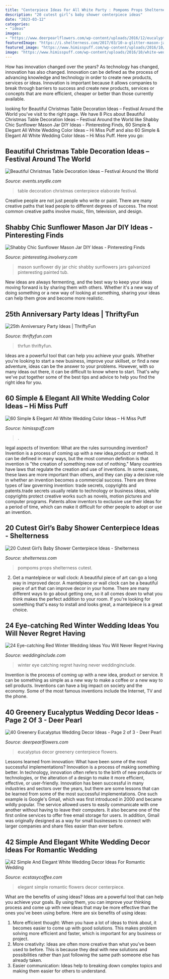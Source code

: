 ```yaml
---
title: "Centerpiece Ideas For All White Party : Pompoms Props Shelterness Cutest"
description: "20 cutest girl’s baby shower centerpiece ideas"
date: "2023-03-12"
categories:
- "ideas"
images:
- "https://www.deerpearlflowers.com/wp-content/uploads/2016/12/eucalyptus-green-wedding-centerpiece.jpg"
featuredImage: "https://i.shelterness.com/2017/03/10-a-glitter-mason-jar-with-letter-props-and-pompoms.jpg"
featured_image: "https://www.himisspuff.com/wp-content/uploads/2016/10/white-wedding-centerpiece-ideas-via-amy-and-jordan-photography.jpg"
image: "https://www.himisspuff.com/wp-content/uploads/2016/10/white-wedding-centerpiece-ideas-via-amy-and-jordan-photography.jpg"
---
```



How has innovation changed over the years?
As technology has changed, innovation has also changed. Innovation can be defined as the process of advancing knowledge and technology in order to create new products, services or ideas. Innovation is important because it allows companies to break through barriers to success and create new products, services or concepts that are more efficient, cheaper or better than those currently available.

	

		
looking for Beautiful Christmas Table Decoration Ideas – Festival Around the World you've visit to the right page. We have 8 Pics about Beautiful Christmas Table Decoration Ideas – Festival Around the World like Shabby Chic Sunflower Mason Jar DIY Ideas - Pinteresting Finds, 60 Simple &amp; Elegant All White Wedding Color Ideas – Hi Miss Puff and also 60 Simple &amp; Elegant All White Wedding Color Ideas – Hi Miss Puff. Here you go:
		
    
## Beautiful Christmas Table Decoration Ideas – Festival Around The World

<img loading=lazy src="https://events.snydle.com/files/2016/11/christmas-table-decoration-ideas-13.jpg" onerror="this.onerror=null;this.src='https://tse3.mm.bing.net/th?id=OIP.bLSKanWdESMEii6bBdEUVwHaLH&amp;pid=15.1';" alt="Beautiful Christmas Table Decoration Ideas – Festival Around the World">

_Source: events.snydle.com_

>table decoration christmas centerpiece elaborate festival. 

	

Creative people are not just people who write or paint. There are many creative paths that lead people to different degrees of success. The most common creative paths involve music, film, television, and design.

    
## Shabby Chic Sunflower Mason Jar DIY Ideas - Pinteresting Finds

<img loading=lazy src="http://pinteresting.involvery.com/wp-content/uploads/sites/15/2016/10/1252_1883327114-1.jpg" onerror="this.onerror=null;this.src='https://tse4.mm.bing.net/th?id=OIP.NxW3_bwmxfJ-dcpv73NjegHaNK&amp;pid=15.1';" alt="Shabby Chic Sunflower Mason Jar DIY Ideas - Pinteresting Finds">

_Source: pinteresting.involvery.com_

>mason sunflower diy jar chic shabby sunflowers jars galvanized pinteresting painted tub. 

	

New ideas are always fermenting, and the best way to keep your ideas moving forward is by sharing them with others. Whether it's a new way of doing something or a new way of looking at something, sharing your ideas can help them grow and become more realistic.

    
## 25th Anniversary Party Ideas | ThriftyFun

<img loading=lazy src="https://img.thrfun.com/img/003/237/memorytree2_l.jpg" onerror="this.onerror=null;this.src='https://tse2.mm.bing.net/th?id=OIP.J5vKZ4D_9nKikcJH1wBDrgHaKu&amp;pid=15.1';" alt="25th Anniversary Party Ideas | ThriftyFun">

_Source: thriftyfun.com_

>thrfun thriftyfun. 

	

Ideas are a powerful tool that can help you achieve your goals. Whether you're looking to start a new business, improve your skillset, or find a new adventure, ideas can be the answer to your problems. However, with so many ideas out there, it can be difficult to know where to start. That's why we've put together some of the best tips and advice to help you find the right idea for you.

    
## 60 Simple &amp; Elegant All White Wedding Color Ideas – Hi Miss Puff

<img loading=lazy src="https://www.himisspuff.com/wp-content/uploads/2016/10/white-wedding-centerpiece-ideas-via-amy-and-jordan-photography.jpg" onerror="this.onerror=null;this.src='https://tse1.mm.bing.net/th?id=OIP.sGaC0uXDVA0tCMqiiWVADgHaLH&amp;pid=15.1';" alt="60 Simple &amp; Elegant All White Wedding Color Ideas – Hi Miss Puff">

_Source: himisspuff.com_

>. 

	

legal aspects of Invention: What are the rules surrounding invention?
Invention is a process of coming up with a new idea,product or method. It can be defined in many ways, but the most common definition is that invention is "the creation of something new out of nothing." Many countries have laws that regulate the creation and use of inventions. In some cases, these laws are more important than others, and they can play a decisive role in whether an invention becomes a commercial success.
There are three types of law governing invention: trade secrets, copyrights and patents.trade secrets usually relate to technology or business ideas, while copyrights protect creative works such as novels, motion pictures and computer programs. Patents allow inventors to exclusive use their ideas for a period of time, which can make it difficult for other people to adopt or use an invention.

    
## 20 Cutest Girl’s Baby Shower Centerpiece Ideas - Shelterness

<img loading=lazy src="https://i.shelterness.com/2017/03/10-a-glitter-mason-jar-with-letter-props-and-pompoms.jpg" onerror="this.onerror=null;this.src='https://tse3.mm.bing.net/th?id=OIP.7vdJUj2HmwRkqeDoc5ZWMQHaMM&amp;pid=15.1';" alt="20 Cutest Girl’s Baby Shower Centerpiece Ideas - Shelterness">

_Source: shelterness.com_

>pompoms props shelterness cutest. 

	

2. Get a mantelpiece or wall clock: A beautiful piece of art can go a long way in improved decor.
A mantelpiece or wall clock can be a beautiful piece of art that can improve decor in your home. There are many different ways to go about getting one, so it all comes down to what you think makes the perfect addition to your room. If you're looking for something that's easy to install and looks great, a mantelpiece is a great choice.

    
## 24 Eye-catching Red Winter Wedding Ideas You Will Never Regret Having

<img loading=lazy src="https://www.weddinginclude.com/wp-content/uploads/2017/10/Eye-catching-Red-Winter-Wedding-Ideas-You-Will-Never-Regret-Having-015-1.jpg" onerror="this.onerror=null;this.src='https://tse3.mm.bing.net/th?id=OIP.ALJfiFoDszDoz_xHU0jE2AHaLG&amp;pid=15.1';" alt="24 Eye-catching Red Winter Wedding Ideas You Will Never Regret Having">

_Source: weddinginclude.com_

>winter eye catching regret having never weddinginclude. 

	

Invention is the process of coming up with a new idea, product or service. It can be something as simple as a new way to make a coffee or a new way to sell products. Inventions can have a big impact on society and the economy. Some of the most famous inventions include the Internet, TV and the phone.

    
## 40 Greenery Eucalyptus Wedding Decor Ideas - Page 2 Of 3 - Deer Pearl

<img loading=lazy src="https://www.deerpearlflowers.com/wp-content/uploads/2016/12/eucalyptus-green-wedding-centerpiece.jpg" onerror="this.onerror=null;this.src='https://tse4.mm.bing.net/th?id=OIP.on1tFLx9G8Mtmsv-zO61qwHaLH&amp;pid=15.1';" alt="40 Greenery Eucalyptus Wedding Decor Ideas - Page 2 of 3 - Deer Pearl">

_Source: deerpearlflowers.com_

>eucalyptus decor greenery centerpiece flowers. 

	

Lessons learned from innovation: What have been some of the most successful implementations?
Innovation is a process of making something better. In technology, innovation often refers to the birth of new products or technologies, or the alteration of a design to make it more efficient, effective, or user-friendly. Innovation has been successful in many industries and sectors over the years, but there are some lessons that can be learned from some of the most successful implementations.
One such example is Google's Gmail, which was first introduced in 2000 and became wildly popular. The service allowed users to easily communicate with one another without having to leave their computers. It also became one of the first online services to offer free email storage for users. In addition, Gmail was originally designed as a way for small businesses to connect with larger companies and share files easier than ever before.

    
## 42 Simple And Elegant White Wedding Decor Ideas For Romantic Wedding

<img loading=lazy src="https://i1.wp.com/www.ecstasycoffee.com/wp-content/uploads/2016/11/flowers-wedding-centerpiece.jpg?resize=736%2C1102" onerror="this.onerror=null;this.src='https://tse3.mm.bing.net/th?id=OIP.bvRF016pBIPH6WOvsf3m-AHaLF&amp;pid=15.1';" alt="42 Simple And Elegant White Wedding Decor Ideas For Romantic Wedding">

_Source: ecstasycoffee.com_

>elegant simple romantic flowers decor centerpiece. 

	

What are the benefits of using ideas?
Ideas are a powerful tool that can help you achieve your goals. By using them, you can improve your thinking process and come up with new ideas that may be more effective than the ones you’ve been using before. Here are six benefits of using ideas: 
1. More efficient thought: When you have a lot of ideas to think about, it becomes easier to come up with good solutions. This makes problem solving more efficient and faster, which is important for any business or project. 
2. More creativity: Ideas are often more creative than what you’ve been used to before. This is because they deal with new solutions and possibilities rather than just following the same path someone else has already taken. 
3. Easier communication: Ideas help to breaking down complex topics and making them easier for others to understand.

